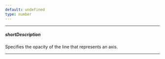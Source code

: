 ```yaml
---
default: undefined
type: number
---
```

---
##### shortDescription
Specifies the opacity of the line that represents an axis.

---
